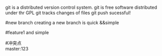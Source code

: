git is a distributed version control system.
git is free software distributed under thr GPL
git tracks changes of files 
git push sucessful!

#new branch
creating a new branch is quick &&simple

#feature1
and simple

#冲突点 <br>
master:123
